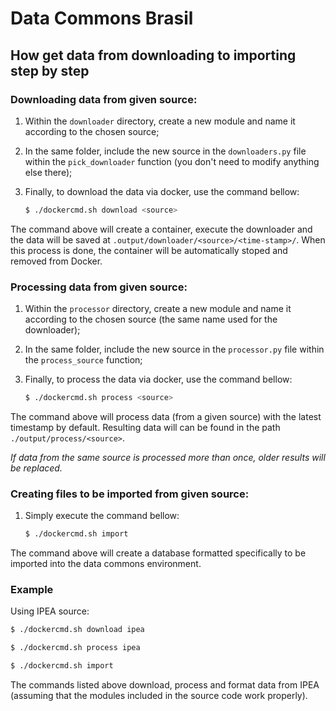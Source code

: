 # Data Commons Brasil

## How get data from downloading to importing step by step

### Downloading data from given source:

1. Within the `downloader` directory, create a new module and name it according to the chosen source;

2. In the same folder, include the new source in the `downloaders.py` file within the `pick_downloader` function (you don't need to modify anything else there);

3. Finally, to download the data via docker, use the command bellow:

    ``` bash
    $ ./dockercmd.sh download <source> 
    ```
  
The command above will create a container, execute the downloader and the data will be saved at `.output/downloader/<source>/<time-stamp>/`. When this process is done, the container will be automatically stoped and removed from Docker. 

### Processing data from given source:

1. Within the `processor` directory, create a new module and name it according to the chosen source (the same name used for the downloader);

2. In the same folder, include the new source in the `processor.py` file within the `process_source` function; 

3. Finally, to process the data via docker, use the command bellow:

    ``` bash
    $ ./dockercmd.sh process <source>
    ``` 

The command above will process data (from a given source) with the latest timestamp by default. Resulting data will can be found in the path `./output/process/<source>`. 

_If data from the same source is processed more than once, older results will be replaced._

### Creating files to be imported from given source:

1. Simply execute the command bellow:

    ``` bash
    $ ./dockercmd.sh import 
    ```

The command above will create a database formatted specifically to be imported into the data commons environment.

### Example
Using IPEA source:

``` bash
$ ./dockercmd.sh download ipea 

$ ./dockercmd.sh process ipea

$ ./dockercmd.sh import
``` 
The commands listed above download, process and format data from IPEA (assuming that the modules included in the source code work properly). 
